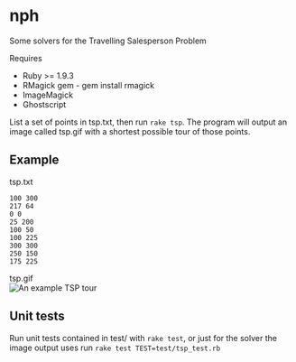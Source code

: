 nph
===

Some solvers for the Travelling Salesperson Problem

Requires
* Ruby >= 1.9.3
* RMagick gem - gem install rmagick
* ImageMagick
* Ghostscript

List a set of points in tsp.txt, then run ```rake tsp```. The program will output an image called tsp.gif with a shortest possible tour of those points.

Example
-------

tsp.txt
```
100 300
217 64
0 0
25 200
100 50
100 225
300 300
250 150
175 225
```

tsp.gif  
![An example TSP tour](https://raw.githubusercontent.com/dgcollard/nph-doc/master/tsp.gif)

Unit tests
----------

Run unit tests contained in test/ with ```rake test```, or just for the solver the image output uses run ```rake test TEST=test/tsp_test.rb```

